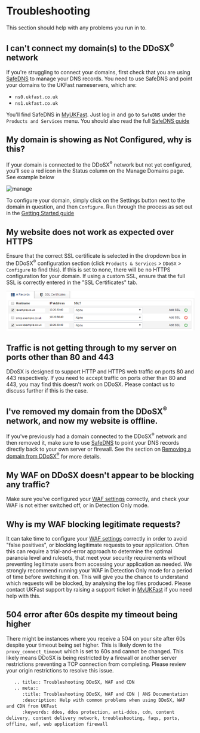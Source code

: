# Troubleshooting

This section should help with any problems you run in to.

## I can't connect my domain(s) to the DDoSX<sup>®</sup> network

If you're struggling to connect your domains, first check that you are using [SafeDNS](/domains/safedns/index) to manage your DNS records.  You need to use SafeDNS and point your domains to the UKFast nameservers, which are:

- `ns0.ukfast.co.uk`
- `ns1.ukfast.co.uk`

You'll find SafeDNS in [MyUKFast](https://portal.ans.co.uk). Just log in and go to `SafeDNS` under the `Products and Services` menu.  You should also read the full [SafeDNS guide](/domains/safedns/index)

## My domain is showing as Not Configured, why is this?

If your domain is connected to the DDoSX<sup>®</sup> network but not yet configured, you'll see a red icon in the Status column on the Manage Domains page. See example below

![manage](files/manage.PNG)

To configure your domain, simply click on the Settings button next to the domain in question, and then `Configure`.  Run through the process as set out in the [Getting Started guide](/security/ddos/index)

## My website does not work as expected over HTTPS

Ensure that the correct SSL certificate is selected in the dropdown box in the DDoSX<sup>®</sup> configuration section (click `Products & Services` > `DDoSX` > `Configure` to find this).  If this is set to none, there will be no HTTPS configuration for your domain. If using a custom SSL, ensure that the full SSL is correctly entered in the "SSL Certificates" tab.

![config_clipped](files/config_clipped.png)

## Traffic is not getting through to my server on ports other than 80 and 443

DDoSX is designed to support HTTP and HTTPS web traffic on ports 80 and 443 respectively. If you need to accept traffic on ports other than 80 and 443, you may find this doesn't work on DDoSX.  Please contact us to discuss further if this is the case.

## I've removed my domain from the DDoSX<sup>®</sup> network, and now my website is offline.

If you've previously had a domain connected to the DDoSX<sup>®</sup> network and then removed it, make sure to use [SafeDNS](/domains/safedns/index) to point your DNS records directly back to your own server or firewall.  See the section on [Removing a domain from DDoSX<sup>®</sup>](/security/ddos/remove) for more details.

## My WAF on DDoSX doesn't appear to be blocking any traffic?

Make sure you've configured your [WAF settings](/security/ddos/wafsettings) correctly, and check your WAF is not either switched off, or in Detection Only mode.

## Why is my WAF blocking legitimate requests?

It can take time to configure your [WAF settings](/security/ddos/wafsettings) correctly in order to avoid "false positives", or blocking legitimate requests to your application.  Often this can require a trial-and-error approach to determine the optimal paranoia level and rulesets, that meet your security requirements without preventing legitimate users from accessing your application as needed.  We strongly recommend running your WAF in Detection Only mode for a period of time before switching it on.  This will give you the chance to understand which requests will be blocked, by analysing the log files produced.  Please contact UKFast support by raising a support ticket in [MyUKFast](https://portal.ans.co.uk) if you need help with this.

## 504 error after 60s despite my timeout being higher

There might be instances where you receive a 504 on your site after 60s despite your timeout being set higher. This is likely down to the <nospell>`proxy_connect_timeout`</nospell> which is set to 60s and cannot be changed. This likely means DDoSX is being restricted by a firewall or another server restrictions preventing a TCP connection from completing. Please review your origin restrictions to resolve this issue.

```eval_rst
   .. title:: Troubleshooting DDoSX, WAF and CDN
   .. meta::
      :title: Troubleshooting DDoSX, WAF and CDN | ANS Documentation
      :description: Help with common problems when using DDoSX, WAF and CDN from UKFast
      :keywords: ddos, ddos protection, anti-ddos, cdn, content delivery, content delivery network, troubleshooting, faqs, ports, offline, waf, web application firewall
```
